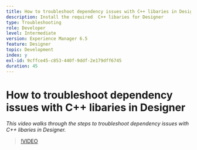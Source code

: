 ```yaml
---
title: How to troubleshoot dependency issues with C++ libaries in Designer
description: Install the required  C++ libaries for Designer
type: Troubleshooting
role: Developer
level: Intermediate
version: Experience Manager 6.5
feature: Designer
topic: Development
index: y
exl-id: 9cffce45-c853-440f-9ddf-2e179dff6745
duration: 45
---
```

# How to troubleshoot dependency issues with C++ libaries in Designer

*This video walks through the steps to troubleshoot dependency issues with C++ libaries in Designer.*

>[!VIDEO](https://video.tv.adobe.com/v/335576?quality=12&learn=on)
